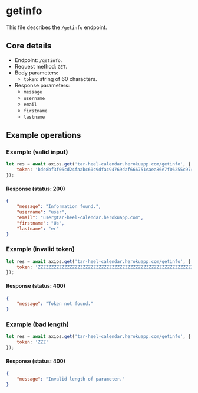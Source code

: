 # getinfo
This file describes the `/getinfo` endpoint.

## Core details
* Endpoint: `/getinfo`.
* Request method: `GET`.
* Body parameters:
    * `token`: string of 60 characters.
* Response parameters:
    * `message`
    * `username`
    * `email`
    * `firstname`
    * `lastname`

## Example operations
### Example (valid input)
```js
let res = await axios.get('tar-heel-calendar.herokuapp.com/getinfo', {
    token: 'bde8bf3f06cd24faabc60c9dfac94769daf666751eaea86e7f06255c9740'
});
```

#### Response (status: 200)
```json
{
    "message": "Information found.",
    "username": "user",
    "email": "user@tar-heel-calendar.herokuapp.com",
    "firstname": "Us",
    "lastname": "er"
}
```

### Example (invalid token)
```js
let res = await axios.get('tar-heel-calendar.herokuapp.com/getinfo', {
    token: 'ZZZZZZZZZZZZZZZZZZZZZZZZZZZZZZZZZZZZZZZZZZZZZZZZZZZZZZZZZZZZ'
});
```

#### Response (status: 400)
```json
{
    "message": "Token not found."
}
```

### Example (bad length)
```js
let res = await axios.get('tar-heel-calendar.herokuapp.com/getinfo', {
    token: 'ZZZ'
});
```

#### Response (status: 400)
```json
{
    "message": "Invalid length of parameter."
}
```